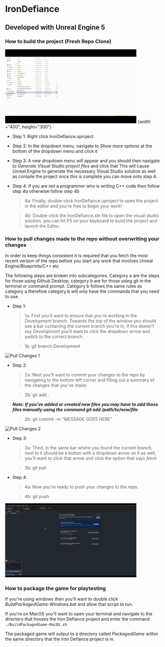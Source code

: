 # IronDefiance

## Developed with Unreal Engine 5

### How to build the project (Fresh Repo Clone)

![Fresh Clone Gif](/ReadMeAssets/FreshClone.gif) {width ="400", height="300"}

- Step 1: Right click IronDefiance.uproject
- Step 2: In the dropdown menu, navigate to _Show more options_ at the bottom of the dropdown menu and click it
- Step 3: A new dropdown menu will appear and you should then navigate to _Generate Visual Studio project files_ and click that
This will cause Unreal Engine to generate the necessary Visual Studio solution as well as compile the project once this is complete you can move onto step 4.

- Step 4: If you are not a programmer who is writing C++ code then follow step _4a_ otherwise follow step _4b_
    > 4a: Finally, double-click IronDefiance.uproject to open the project in the editor and you're free to begin your work!

    > 4b: Double-click the IronDefiance.sln file to open the visual studio solution, you can hit F5 on your keyboard to build the project and launch the Editor.

### How to pull changes made to the repo without overwriting your changes
In order to keep things consistent it is required that you fetch the most recent version of the repo before you start any work that involves Unreal Engine/Blueprints/C++ etc 

The following steps are broken into subcategories. Category a are the steps for those using Github Desktop, category b are for those using git in the terminal or command prompt. Category b follows the same rules as category a therefore category b will only have the commands that you need to use.

- Step 1:

    > 1a: First you'll want to ensure that you're working in the _Development_ branch. Towards the top of the window you should see a bar containing the current branch you're in, if this doesn't say _Development_ you'll want to click the dropdown arrow and switch to the correct branch.

    > 1b: git branch Development


![Pull Changes 1](/ReadMeAssets/PullChanges1.gif)

- Step 2:

    > 2a: Next you'll want to commit your changes to the repo by navigating to the bottom left corner and filling out a summary of the changes that you've made.

    > 2b: git add . 

    ***Note: If you've added or created new files you may have to add those files manually using the command git add /path/to/new/file***

    > 2b: git commit -m "MESSAGE GOES HERE"

![Pull Changes 2](/ReadMeAssets/PullChanges2.gif)


- Step 3: 

    > 3a: Third, in the same bar where you found the current branch, next to it should be a button with a dropdown arrow on it as well, you'll want to click that arrow and click the option that says _fetch_

    > 3b: git pull

- Step 4:

    > 4a: Now you're ready to push your changes to the repo.

    > 4b: git push

![Pull Changes 3](/ReadMeAssets/PullChanges3.gif)


### How to package the game for playtesting

If you're using windows then you'll want to double click _BuildPackagedGame-Windows.bat_ and allow that script to run.

If you're on MacOS you'll want to open your terminal and navigate to the directory that houses the Iron Defiance project and enter the command ```./BuildPackagedGame-MacOS.sh```

The packaged game will output to a directory called _PackagedGame_ within the same directory that the Iron Defiance project is in.


